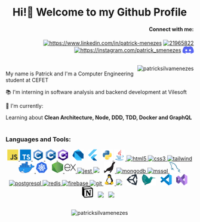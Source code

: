 <h1 align="center"> Hi!👋 Welcome to my Github Profile</h1>

<h4 align="right">Connect with me:</h4>
<p align="right">
<a href="https://linkedin.com/in/patrick-menezes" target="blank"><img align="center" src="https://raw.githubusercontent.com/rahuldkjain/github-profile-readme-generator/master/src/images/icons/Social/linked-in-alt.svg" alt="https://www.linkedin.com/in/patrick-menezes" height="20" width="30" /></a>
<a href="https://stackoverflow.com/users/21965822" target="blank"><img align="center" src="https://raw.githubusercontent.com/rahuldkjain/github-profile-readme-generator/master/src/images/icons/Social/stack-overflow.svg" alt="21965822" height="20" width="30" /></a>
<a href="https://instagram.com/patrick_smenezes" target="blank"><img align="center" src="https://raw.githubusercontent.com/rahuldkjain/github-profile-readme-generator/master/src/images/icons/Social/instagram.svg" alt="https://instagram.com/patrick_smenezes" height="20" width="30"/></a>
<a href="https://discord.gg/channels/@me" target="blank"><img align="center" src="https://github.com/lucasmsoares96/lucasmsoares96/raw/main/src/Discord.svg" alt="https://discord.com/channels/@me" height="20" width="30" /></a>
</p>
<br>

<img align="right" src="https://github-readme-stats.vercel.app/api/top-langs/?username=patricksilvamenezes&layout=compact&langs_count=8&theme=dark" alt="patricksilvamenezes" />

My name is Patrick and I'm a Computer Engineering student at CEFET

📚 I'm interning in software analysis and backend development at Vilesoft 

🚀 I'm currently: 


Learning about **Clean Architecture, Node, DDD, TDD, Docker and GraphQL**
<br>
<br>
<h3 align="left">Languages and Tools:</h3>
<p align="center"> 
<a href="https://developer.mozilla.org/en-US/docs/Web/JavaScript" target="_blank" rel="noreferrer"> <img src="https://raw.githubusercontent.com/devicons/devicon/master/icons/javascript/javascript-original.svg" alt="javascript" width="30" height="30"/> </a>
<a href="https://www.typescriptlang.org/" target="_blank" rel="noreferrer"> <img src="https://raw.githubusercontent.com/devicons/devicon/master/icons/typescript/typescript-original.svg" alt="typescript" width="30" height="30"/> </a> 
<a href="https://www.cprogramming.com/" target="_blank" rel="noreferrer"> <img src="https://raw.githubusercontent.com/devicons/devicon/master/icons/c/c-original.svg" alt="c" width="30" height="30"/> </a> 
<a href="https://www.w3schools.com/cpp/" target="_blank" rel="noreferrer">
<img src="https://raw.githubusercontent.com/devicons/devicon/master/icons/cplusplus/cplusplus-original.svg" alt="cplusplus" width="30" height="30"/> </a>
<img height="30" src="https://github.com/lucasmsoares96/lucasmsoares96/raw/main/src/Csharp.svg">&nbsp;&nbsp;
<img height="30" src="https://github.com/lucasmsoares96/lucasmsoares96/raw/main/src/Dart.svg">&nbsp;&nbsp;
<img height="30" src="https://github.com/lucasmsoares96/lucasmsoares96/raw/main/src/Flutter.svg">&nbsp;&nbsp;
 <a href="https://www.python.org" target="_blank" rel="noreferrer"> <img src="https://raw.githubusercontent.com/devicons/devicon/master/icons/python/python-original.svg" alt="python" width="30" height="30"/> </a> 
<a href="https://www.java.com" target="_blank" rel="noreferrer"> <img src="https://raw.githubusercontent.com/devicons/devicon/master/icons/java/java-original.svg" alt="java" width="30" height="30"/> </a> 
<a href="https://www.w3.org/html/" target="_blank" rel="noreferrer"> <img src="https://cdn.jsdelivr.net/gh/devicons/devicon/icons/html5/html5-original.svg" alt="html5" width="30" height="30"/> </a> 
<a href="https://www.w3schools.com/css/" target="_blank" rel="noreferrer"> 
<img src="https://cdn.jsdelivr.net/gh/devicons/devicon/icons/css3/css3-original.svg" alt="css3" width="30" height="30"/> </a> 
 <a href="https://tailwindcss.com/" target="_blank" rel="noreferrer"> <img src="https://www.vectorlogo.zone/logos/tailwindcss/tailwindcss-icon.svg" alt="tailwind" width="30" height="30"/> </a>
<a href="https://www.docker.com/" target="_blank" rel="noreferrer"> <img src="https://github.com/lucasmsoares96/lucasmsoares96/raw/main/src/Docker.webp" alt="docker" height="30"/> </a> 
    <img height="30" src="https://github.com/lucasmsoares96/lucasmsoares96/raw/main/src/Kubernetes.svg">&nbsp;&nbsp;
 <a href="https://nodejs.org" target="_blank" rel="noreferrer"> <img  src="https://github.com/lucasmsoares96/lucasmsoares96/raw/main/src/Node.js.svg" alt="nodejs" width="30" height="30"/> </a> 
<a href="https://expressjs.com" target="_blank" rel="noreferrer"> <img src="https://github.com/lucasmsoares96/lucasmsoares96/raw/main/src/Express.svg" alt="express" width="30" height="30"/> </a>
 <a href="https://jestjs.io" target="_blank" rel="noreferrer"> <img src="https://www.vectorlogo.zone/logos/jestjsio/jestjsio-icon.svg" alt="jest" width="30" height="30"/> </a> 
  <img height="30" src="https://seeklogo.com/images/V/vitest-logo-9ADDA575A5-seeklogo.com.png">&nbsp;&nbsp;
 <a href="https://mariadb.org/" target="_blank" rel="noreferrer"> <img src="https://github.com/lucasmsoares96/lucasmsoares96/raw/main/src/MariaDB.svg" alt="mariadb" width="30" height="30"/> </a> <a href="https://www.mongodb.com/" target="_blank" rel="noreferrer"> <img src="https://cdn.jsdelivr.net/gh/devicons/devicon/icons/mongodb/mongodb-original.svg" alt="mongodb" width="30" height="30"/> </a> <a href="https://www.microsoft.com/en-us/sql-server" target="_blank" rel="noreferrer"> <img src="https://cdn.jsdelivr.net/gh/devicons/devicon/icons/microsoftsqlserver/microsoftsqlserver-plain.svg"alt="mssql" width="30" height="30"/> </a> <a href="https://www.mysql.com/" target="_blank" rel="noreferrer"> <img src="https://github.com/lucasmsoares96/lucasmsoares96/raw/main/src/MySQL.svg" alt="mysql" width="30" height="30"/> </a> 
 <a href="https://www.postgresql.org" target="_blank" rel="noreferrer"> <img src="https://cdn.jsdelivr.net/gh/devicons/devicon/icons/postgresql/postgresql-original.svg"  alt="postgresql" width="30" height="30"/> </a> 
 <a href="https://redis.io" target="_blank" rel="noreferrer"> <img src="https://cdn.jsdelivr.net/gh/devicons/devicon/icons/redis/redis-original.svg"  alt="redis" width="30" height="30"/> </a> 
 <a href="https://firebase.google.com/" target="_blank" rel="noreferrer"> <img src="https://www.vectorlogo.zone/logos/firebase/firebase-icon.svg" alt="firebase" width="30" height="30"/> </a> <a href="https://git-scm.com/" target="_blank" rel="noreferrer"> <img src="https://www.vectorlogo.zone/logos/git-scm/git-scm-icon.svg" alt="git" width="30" height="30"/> </a>
 <a href="https://www.linux.org/" target="_blank" rel="noreferrer"> <img src="https://raw.githubusercontent.com/devicons/devicon/master/icons/linux/linux-original.svg" alt="linux" width="30" height="30"/> </a> 
  <img height="30" src="https://cdn.worldvectorlogo.com/logos/prisma-4.svg">&nbsp;&nbsp;
 <img height="30" src="https://github.com/lucasmsoares96/lucasmsoares96/raw/main/src/Unity.svg">&nbsp;&nbsp;
 <img height="30" src="https://github.com/lucasmsoares96/lucasmsoares96/raw/main/src/Latex.svg">&nbsp;&nbsp;
   <img height="30" src="https://github.com/lucasmsoares96/lucasmsoares96/raw/main/src/VSCode.svg">&nbsp;&nbsp;  
  <img height="30" src="https://github.com/lucasmsoares96/lucasmsoares96/raw/main/src/VisualStudio2022.svg">&nbsp;&nbsp;
  <img height="30" src="https://github.com/lucasmsoares96/lucasmsoares96/raw/main/src/Notion.svg">&nbsp;&nbsp;
  <img height="30" src="https://cdn.worldvectorlogo.com/logos/trello.svg">&nbsp;&nbsp;
  <img height="30" src="https://cdn.worldvectorlogo.com/logos/azure-1.svg">&nbsp;&nbsp;
</p>

<div style="display: flex; justify-content: center;">
  <div>
    <p  align= "center"><img align="center" src="https://github-readme-streak-stats.herokuapp.com/?user=patricksilvamenezes&theme=dark" alt="patricksilvamenezes" width="50%" /></p>
  </div>
</div>
 
</div>
